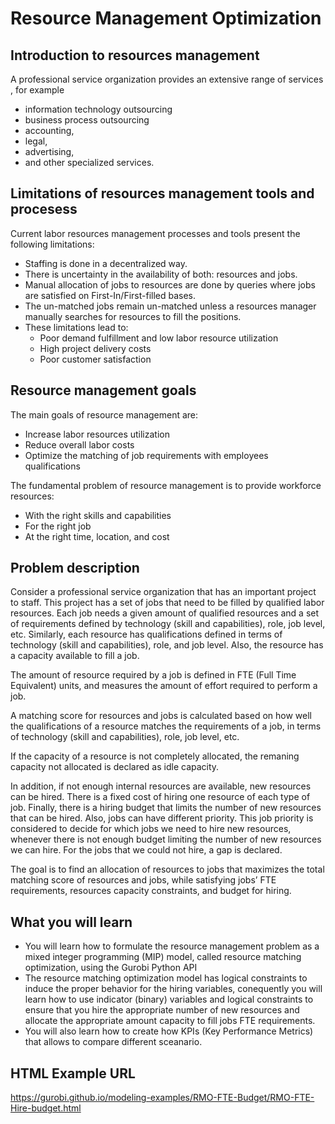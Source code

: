 # Resource Management Optimization 
## Introduction to resources management
A professional service organization provides an extensive range of services , for example

* information technology outsourcing 
* business process outsourcing 
* accounting, 
* legal, 
* advertising, 
* and other specialized services.

## Limitations of resources management tools and procesess
Current labor resources management processes and tools present the following limitations:

* Staffing is done in a decentralized way.
* There is uncertainty in the availability of both: resources and jobs.
* Manual allocation of jobs to resources are done by queries where jobs are satisfied on First-In/First-filled bases.
* The un-matched jobs remain un-matched unless a resources manager manually searches for resources to fill the positions.
* These limitations lead to:
    + Poor demand fulfillment and low labor resource utilization
    + High project delivery costs
    + Poor customer satisfaction
	
## Resource management goals

The main goals of resource management are:

* Increase labor resources utilization
* Reduce overall labor costs
* Optimize the matching of job requirements with employees qualifications

The fundamental problem of resource management is to provide workforce resources:

* With the right skills and capabilities
* For the right job
* At the right time, location, and cost

 ## Problem description
Consider a professional service organization that has an important project to staff. This project has a set  of jobs that need to be filled by qualified labor resources. Each job needs a given amount  of qualified resources and a set of requirements defined by technology (skill and capabilities), role, job level, etc. Similarly, each resource has qualifications defined in terms of  technology (skill and capabilities), role, and job level. Also, the resource has a capacity available to fill a job.

The amount of resource required by a job is defined in FTE (Full Time Equivalent) units, and measures the amount of effort required to perform a job. 

A matching score for resources and jobs is calculated based on how well the qualifications of a resource matches the requirements of a job, in terms of technology (skill and capabilities), role, job level, etc.

If the capacity of a resource is not completely allocated, the remaning capacity not allocated is declared as idle capacity.   

In addition, if not enough internal resources are available, new resources can be hired. There is a fixed cost of hiring one resource of each type of job. Finally, there is a hiring budget that limits the number of new resources that can be hired. Also, jobs can have different priority. This job priority is considered to decide for which jobs we need to hire new resources, whenever there is not enough budget limiting the number of new resources we can hire. For the jobs that we could not hire, a gap is declared.

The goal is to find an allocation of resources to jobs that maximizes the total matching score of resources and jobs, while satisfying jobs’ FTE requirements,  resources capacity constraints, and budget for hiring.

## What you will learn
* You will learn how to formulate the resource management problem as a mixed integer programming (MIP) model, called resource matching optimization, using the Gurobi Python API
* The resource matching optimization model has logical constraints to induce the proper behavior for the hiring variables, conequently you will learn how to use indicator (binary) variables and logical constraints to ensure that you hire the appropriate number of new resources and allocate the appropriate amount capacity to fill jobs FTE requirements.
* You will also learn how to create how KPIs (Key Performance Metrics) that allows to compare different sceanario.

## HTML Example URL

https://gurobi.github.io/modeling-examples/RMO-FTE-Budget/RMO-FTE-Hire-budget.html
